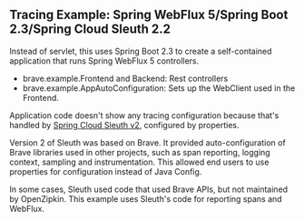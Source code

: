 ## Tracing Example: Spring WebFlux 5/Spring Boot 2.3/Spring Cloud Sleuth 2.2

Instead of servlet, this uses Spring Boot 2.3 to create a self-contained
application that runs Spring WebFlux 5 controllers.

* brave.example.Frontend and Backend: Rest controllers
* brave.example.AppAutoConfiguration: Sets up the WebClient used in the Frontend.

Application code doesn't show any tracing configuration because that's handled
by [Spring Cloud Sleuth v2](https://github.com/spring-cloud/spring-cloud-sleuth/tree/2.2.x), configured by properties.

Version 2 of Sleuth was based on Brave. It provided auto-configuration of
Brave libraries used in other projects, such as span reporting, logging context,
sampling and instrumentation. This allowed end users to use properties for
configuration instead of Java Config.

In some cases, Sleuth used code that used Brave APIs, but not maintained by
OpenZipkin. This example uses Sleuth's code for reporting spans and WebFlux. 
